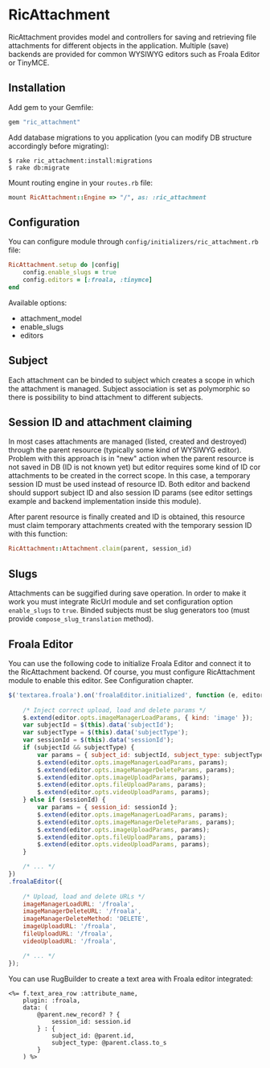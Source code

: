 # RicAttachment

RicAttachment provides model and controllers for saving and retrieving file attachments for different objects in the application. Multiple (save) backends are provided for common WYSIWYG editors such as Froala Editor or TinyMCE. 

## Installation

Add gem to your Gemfile:

```ruby
gem "ric_attachment"
```

Add database migrations to you application (you can modify DB structure accordingly before migrating):

    $ rake ric_attachment:install:migrations
    $ rake db:migrate

Mount routing engine in your `routes.rb` file:

```ruby
mount RicAttachment::Engine => "/", as: :ric_attachment
```

## Configuration

You can configure module through `config/initializers/ric_attachment.rb` file:

```ruby
RicAttachment.setup do |config|
    config.enable_slugs = true
    config.editors = [:froala, :tinymce]
end
```

Available options:

- attachment_model
- enable_slugs
- editors

## Subject

Each attachment can be binded to subject which creates a scope in which the attachment is managed. Subject association is set as polymorphic so there is possibility to bind attachment to different subjects.

## Session ID and attachment claiming

In most cases attachments are managed (listed, created and destroyed) through the parent resource (typically some kind of WYSIWYG editor). Problem with this approach is in "new" action when the parent resource is not saved in DB (ID is not known yet) but editor requires some kind of ID cor attachments to be created in the correct scope. In this case, a temporary session ID must be used instead of resource ID. Both editor and backend should support subject ID and also session ID params (see editor settings example and backend implementation inside this module).

After parent resource is finally created and ID is obtained, this resource must claim temporary attachments created with the temporary session ID with this function:

```ruby
RicAttachment::Attachment.claim(parent, session_id)
```

## Slugs

Attachments can be suggified during save operation. In order to make it work you must integrate RicUrl module and set configuration option `enable_slugs` to `true`. Binded subjects must be slug generators too (must provide `compose_slug_translation` method).

## Froala Editor

You can use the following code to initialize Froala Editor and connect it to the RicAttachment backend. Of course, you must configure RicAttachment module to enable this editor. See Configuration chapter.

```javascript
$('textarea.froala').on('froalaEditor.initialized', function (e, editor) {
    
    /* Inject correct upload, load and delete params */
    $.extend(editor.opts.imageManagerLoadParams, { kind: 'image' });
    var subjectId = $(this).data('subjectId');
    var subjectType = $(this).data('subjectType');
    var sessionId = $(this).data('sessionId');
    if (subjectId && subjectType) {
        var params = { subject_id: subjectId, subject_type: subjectType };
        $.extend(editor.opts.imageManagerLoadParams, params);
        $.extend(editor.opts.imageManagerDeleteParams, params);
        $.extend(editor.opts.imageUploadParams, params);
        $.extend(editor.opts.fileUploadParams, params);
        $.extend(editor.opts.videoUploadParams, params);
    } else if (sessionId) {
        var params = { session_id: sessionId };
        $.extend(editor.opts.imageManagerLoadParams, params);
        $.extend(editor.opts.imageManagerDeleteParams, params);
        $.extend(editor.opts.imageUploadParams, params);
        $.extend(editor.opts.fileUploadParams, params);
        $.extend(editor.opts.videoUploadParams, params);
    }

    /* ... */
})
.froalaEditor({
    
    /* Upload, load and delete URLs */
    imageManagerLoadURL: '/froala',
    imageManagerDeleteURL: '/froala',
    imageManagerDeleteMethod: 'DELETE',
    imageUploadURL: '/froala',
    fileUploadURL: '/froala',
    videoUploadURL: '/froala',

    /* ... */
});

```

You can use RugBuilder to create a text area with Froala editor integrated:

```erb
<%= f.text_area_row :attribute_name, 
    plugin: :froala, 
    data: (
        @parent.new_record? ? { 
            session_id: session.id 
        } : { 
            subject_id: @parent.id, 
            subject_type: @parent.class.to_s 
        }
    ) %>
```

